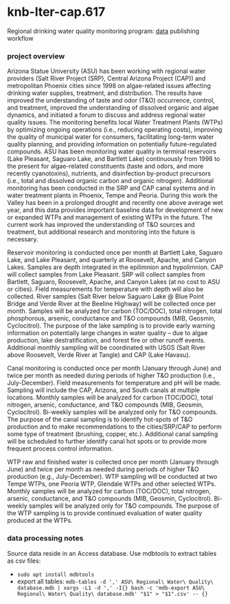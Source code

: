 # knb-lter-cap.617

Regional drinking water quality monitoring program: [data](https://portal.edirepository.org/nis/mapbrowse?scope=knb-lter-cap&identifier=617) publishing workflow

### project overview

Arizona Statue University (ASU) has been working with regional water providers (Salt River Project (SRP), Central Arizona Project (CAP)) and metropolitan Phoenix cities since 1998 on algae-related issues affecting drinking water supplies, treatment, and distribution. The results have improved the understanding of taste and odor (T&O) occurrence, control, and treatment, improved the understanding of dissolved organic and algae dynamics, and initiated a forum to discuss and address regional water quality issues. The monitoring benefits local Water Treatment Plants (WTPs) by optimizing ongoing operations (i.e., reducing operating costs), improving the quality of municipal water for consumers, facilitating long-term water quality planning, and providing information on potentially future-regulated compounds. ASU has been monitoring water quality in terminal reservoirs (Lake Pleasant, Saguaro Lake, and Bartlett Lake) continuously from 1998 to the present for algae-related constituents (taste and odors, and more recently cyanotoxins), nutrients, and disinfection by-product precursors (i.e., total and dissolved organic carbon and organic nitrogen). Additional monitoring has been conducted in the SRP and CAP canal systems and in water treatment plants in Phoenix, Tempe and Peoria. During this work the Valley has been in a prolonged drought and recently one above average wet year, and this data provides important baseline data for development of new or expanded WTPs and management of existing WTPs in the future. The current work has improved the understanding of T&O sources and treatment, but additional research and monitoring into the future is necessary.

Reservoir monitoring is conducted once per month at Bartlett Lake, Saguaro Lake, and Lake Pleasant, and quarterly at Roosevelt, Apache, and Canyon Lakes. Samples are depth integrated in the epilimnion and hypolimnion. CAP will collect samples from Lake Pleasant. SRP will collect samples from Bartlett, Saguaro, Roosevelt, Apache, and Canyon Lakes (at no cost to ASU or cities). Field measurements for temperature with depth will also be collected. River samples (Salt River below Saguaro Lake @ Blue Point Bridge and Verde River at the Beeline Highway) will be collected once per month. Samples will be analyzed for carbon (TOC/DOC), total nitrogen, total phosphorous, arsenic, conductance and T&O compounds (MIB, Geosmin, Cyclocitrol). The purpose of the lake sampling is to provide early warning information on potentially large changes in water quality – due to algae production, lake destratification, and forest fire or other runoff events. Additional monthly sampling will be coordinated with USGS (Salt River above Roosevelt, Verde River at Tangle) and CAP (Lake Havasu).

Canal monitoring is conducted once per month (January through June) and twice per month as needed during periods of higher T&O production (i.e., July-December). Field measurements for temperature and pH will be made. Sampling will include the CAP, Arizona, and South canals at multiple locations. Monthly samples will be analyzed for carbon (TOC/DOC), total nitrogen, arsenic, conductance, and T&O compounds (MIB, Geosmin, Cyclocitrol). Bi-weekly samples will be analyzed only for T&O compounds. The purpose of the canal sampling is to identify hot-spots of T&O production and to make recommendations to the cities/SRP/CAP to perform some type of treatment (brushing, copper, etc.). Additional canal sampling will be scheduled to further identify canal hot spots or to provide more frequent process control information.

WTP raw and finished water is collected once per month (January through June) and twice per month as needed during periods of higher T&O production (e.g., July-December). WTP sampling will be conducted at two Tempe WTPs, one Peoria WTP, Glendale WTPs and other selected WTPs. Monthly samples will be analyzed for carbon (TOC/DOC), total nitrogen, arsenic, conductance, and T&O compounds (MIB, Geosmin, Cyclocitrol). Bi-weekly samples will be analyzed only for T&O compounds. The purpose of the WTP sampling is to provide continued evaluation of water quality produced at the WTPs.

### data processing notes

Source data reside in an Access database. Use mdbtools to extract tables as csv files:

- `sudo apt install mdbtools`
- export all tables: `mdb-tables -d ',' ASU\ Regional\ Water\ Quality\ database.mdb | xargs -L1 -d ',' -I{} bash -c 'mdb-export ASU\ Regional\ Water\ Quality\ database.mdb' "$1" > "$1".csv' -- {}`
